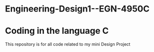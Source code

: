 # Engineering-Design1--EGN-4950C
Coding in the language C 
========
This repository is for all code related to my mini Design Project
